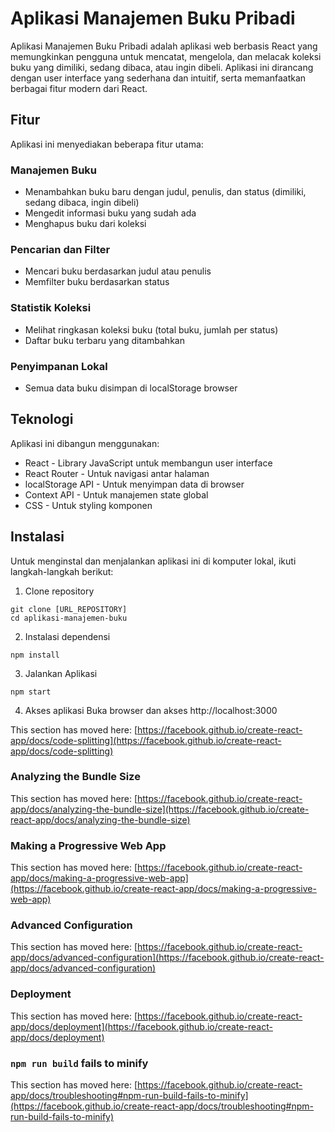 # Aplikasi Manajemen Buku Pribadi

Aplikasi Manajemen Buku Pribadi adalah aplikasi web berbasis React yang memungkinkan pengguna untuk mencatat, mengelola, dan melacak koleksi buku yang dimiliki, sedang dibaca, atau ingin dibeli. Aplikasi ini dirancang dengan user interface yang sederhana dan intuitif, serta memanfaatkan berbagai fitur modern dari React.

## Fitur

Aplikasi ini menyediakan beberapa fitur utama:

### Manajemen Buku

- Menambahkan buku baru dengan judul, penulis, dan status (dimiliki, sedang dibaca, ingin dibeli)
- Mengedit informasi buku yang sudah ada
- Menghapus buku dari koleksi

### Pencarian dan Filter

- Mencari buku berdasarkan judul atau penulis
- Memfilter buku berdasarkan status

### Statistik Koleksi

- Melihat ringkasan koleksi buku (total buku, jumlah per status)
- Daftar buku terbaru yang ditambahkan

### Penyimpanan Lokal

- Semua data buku disimpan di localStorage browser

## Teknologi

Aplikasi ini dibangun menggunakan:
- React - Library JavaScript untuk membangun user interface
- React Router - Untuk navigasi antar halaman
- localStorage API - Untuk menyimpan data di browser
- Context API - Untuk manajemen state global
- CSS - Untuk styling komponen

## Instalasi

Untuk menginstal dan menjalankan aplikasi ini di komputer lokal, ikuti langkah-langkah berikut:

1. Clone repository
```
git clone [URL_REPOSITORY]
cd aplikasi-manajemen-buku
```
2. Instalasi dependensi
```
npm install
```
3. Jalankan Aplikasi
```
npm start
```
4. Akses aplikasi
Buka browser dan akses http://localhost:3000

This section has moved here: [https://facebook.github.io/create-react-app/docs/code-splitting](https://facebook.github.io/create-react-app/docs/code-splitting)

### Analyzing the Bundle Size

This section has moved here: [https://facebook.github.io/create-react-app/docs/analyzing-the-bundle-size](https://facebook.github.io/create-react-app/docs/analyzing-the-bundle-size)

### Making a Progressive Web App

This section has moved here: [https://facebook.github.io/create-react-app/docs/making-a-progressive-web-app](https://facebook.github.io/create-react-app/docs/making-a-progressive-web-app)

### Advanced Configuration

This section has moved here: [https://facebook.github.io/create-react-app/docs/advanced-configuration](https://facebook.github.io/create-react-app/docs/advanced-configuration)

### Deployment

This section has moved here: [https://facebook.github.io/create-react-app/docs/deployment](https://facebook.github.io/create-react-app/docs/deployment)

### `npm run build` fails to minify

This section has moved here: [https://facebook.github.io/create-react-app/docs/troubleshooting#npm-run-build-fails-to-minify](https://facebook.github.io/create-react-app/docs/troubleshooting#npm-run-build-fails-to-minify)

